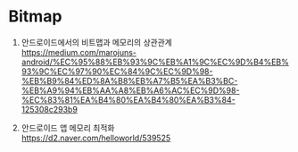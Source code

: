 # Bitmap

1. 안드로이드에서의 비트맵과 메모리의 상관관계 <br>
https://medium.com/marojuns-android/%EC%95%88%EB%93%9C%EB%A1%9C%EC%9D%B4%EB%93%9C%EC%97%90%EC%84%9C%EC%9D%98-%EB%B9%84%ED%8A%B8%EB%A7%B5%EA%B3%BC-%EB%A9%94%EB%AA%A8%EB%A6%AC%EC%9D%98-%EC%83%81%EA%B4%80%EA%B4%80%EA%B3%84-125308c293b9

2. 안드로이드 앱 메모리 최적화 <br>
https://d2.naver.com/helloworld/539525
